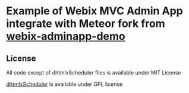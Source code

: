 Example of Webix MVC Admin App integrate with Meteor fork from [webix-adminapp-demo](https://github.com/webix-hub/webix-adminapp-demo)
===============================

License
---------

All code except of dhtmlxScheduler files is available under MIT License

[dhtmlxScheduler](http://dhtmlx.com/docs/products/dhtmlxScheduler/) is available under GPL license
